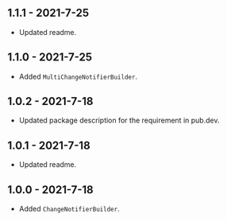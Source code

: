 ## 1.1.1 - 2021-7-25

- Updated readme.

## 1.1.0 - 2021-7-25

- Added `MultiChangeNotifierBuilder`.

## 1.0.2 - 2021-7-18

- Updated package description for the requirement in pub.dev.

## 1.0.1 - 2021-7-18

- Updated readme.

## 1.0.0 - 2021-7-18

- Added `ChangeNotifierBuilder`.
